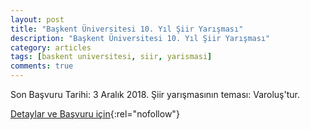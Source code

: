 ```yaml
---
layout: post
title: "Başkent Üniversitesi 10. Yıl Şiir Yarışması"
description: "Başkent Üniversitesi 10. Yıl Şiir Yarışması"
category: articles
tags: [baskent universitesi, siir, yarismasi]
comments: true
---
```


Son Başvuru Tarihi: 3 Aralık 2018. 
Şiir yarışmasının teması: Varoluş'tur.

[Detaylar ve Başvuru için](https://twitter.com/pskbaskent/status/1059179560661594112?utm_source=edebiyatyarismalari.com&utm_medium=affiliate){:rel="nofollow"}